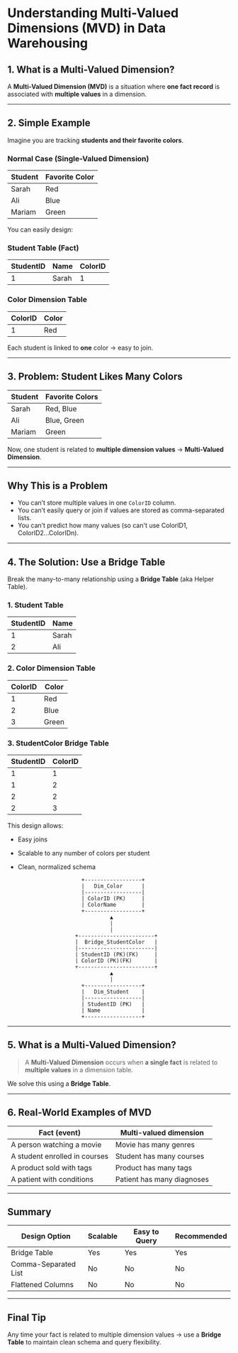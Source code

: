 #  Understanding Multi-Valued Dimensions (MVD) in Data Warehousing

##  1. What is a Multi-Valued Dimension?

A **Multi-Valued Dimension (MVD)** is a situation where **one fact record** is associated with **multiple values** in a dimension.

---

##  2. Simple Example

Imagine you are tracking **students and their favorite colors**.

###  Normal Case (Single-Valued Dimension)

| Student | Favorite Color |
|---------|----------------|
| Sarah   | Red            |
| Ali     | Blue           |
| Mariam  | Green          |

You can easily design:

### Student Table (Fact)
| StudentID | Name  | ColorID |
|-----------|-------|---------|
| 1         | Sarah | 1       |

### Color Dimension Table
| ColorID | Color  |
|---------|--------|
| 1       | Red    |

Each student is linked to **one** color → easy to join.

---

##  3. Problem: Student Likes Many Colors

| Student | Favorite Colors        |
|---------|------------------------|
| Sarah   | Red, Blue              |
| Ali     | Blue, Green            |
| Mariam  | Green                  |

Now, one student is related to **multiple dimension values** → **Multi-Valued Dimension**.

---

##  Why This is a Problem

- You can’t store multiple values in one `ColorID` column.
- You can’t easily query or join if values are stored as comma-separated lists.
- You can’t predict how many values (so can't use ColorID1, ColorID2...ColorIDn).

---

## 4. The Solution: Use a Bridge Table

Break the many-to-many relationship using a **Bridge Table** (aka Helper Table).

### 1. Student Table
| StudentID | Name  |
|-----------|-------|
| 1         | Sarah |
| 2         | Ali   |

### 2. Color Dimension Table
| ColorID | Color  |
|---------|--------|
| 1       | Red    |
| 2       | Blue   |
| 3       | Green  |

### 3. StudentColor Bridge Table
| StudentID | ColorID |
|-----------|---------|
| 1         | 1       | ← Sarah likes Red  
| 1         | 2       | ← Sarah likes Blue  
| 2         | 2       | ← Ali likes Blue  
| 2         | 3       | ← Ali likes Green  

This design allows:
- Easy joins
- Scalable to any number of colors per student
- Clean, normalized schema


                          +------------------+
                          |   Dim_Color      |
                          |------------------|
                          | ColorID (PK)     |
                          | ColorName        |
                          +------------------+
                                   ▲
                                   |
                                   |
                        +------------------------+
                        |  Bridge_StudentColor   |
                        |------------------------|
                        | StudentID (PK)(FK)     |
                        | ColorID (PK)(FK)       |
                        +------------------------+
                                   ▲
                                   |
                          +------------------+
                          |   Dim_Student    |
                          |------------------|
                          | StudentID (PK)   |
                          | Name             |
                          +------------------+


---

##  5. What is a Multi-Valued Dimension?

> A **Multi-Valued Dimension** occurs when **a single fact** is related to **multiple values** in a dimension table.

We solve this using a **Bridge Table**.

---

##  6. Real-World Examples of MVD

| Fact (event)                  | Multi-valued dimension         |
|------------------------------|--------------------------------|
| A person watching a movie    | Movie has many genres          |
| A student enrolled in courses| Student has many courses       |
| A product sold with tags     | Product has many tags          |
| A patient with conditions    | Patient has many diagnoses     |

---

##  Summary

| Design Option       | Scalable | Easy to Query | Recommended |
|---------------------|----------|---------------|-------------|
| Bridge Table        |  Yes   | Yes        |  Yes      |
| Comma-Separated List|  No    |  No         |  No       |
| Flattened Columns   |  No    |  No         | No       |

---

##  Final Tip

Any time your fact is related to multiple dimension values → use a **Bridge Table** to maintain clean schema and query flexibility.

